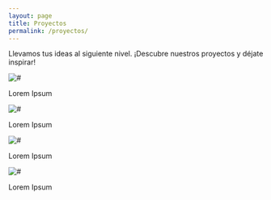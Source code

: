 ```yaml
---
layout: page
title: Proyectos
permalink: /proyectos/
---
```


<p class="projects__description-text">Llevamos tus ideas al siguiente nivel. <span>¡Descubre nuestros proyectos y déjate inspirar!</span></p>


<div class="projects">
    <div class="projects__item">
        <img src="../assets/images/design_images/ejem1.jpg" alt="#">
        <p class="projects__item-text">Lorem Ipsum</p>
    </div>
    <div class="projects__item">
        <img src="../assets/images/design_images/ejem.jpg" alt="#">
        <p class="projects__item-text">Lorem Ipsum</p>
    </div>
    <div class="projects__item">
        <img src="../assets/images/design_images/ejem.jpg" alt="#">
        <p class="projects__item-text">Lorem Ipsum</p>
    </div>
    <div class="projects__item">
        <img src="../assets/images/design_images/ejem1.jpg" alt="#">
        <p class="projects__item-text">Lorem Ipsum</p>
    </div>
</div>
